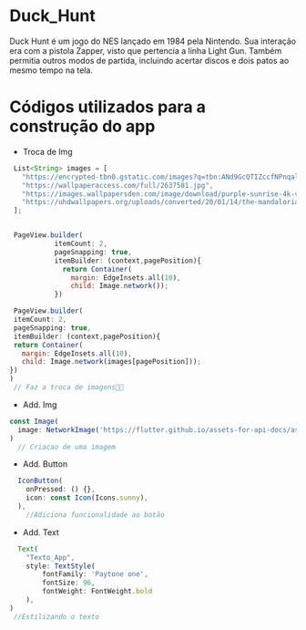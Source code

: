 # Duck_Hunt
Duck Hunt é um jogo do NES lançado em 1984 pela Nintendo. Sua interação era com a pistola Zapper, visto que pertencia a linha Light Gun. Também permitia outros modos de partida, incluindo acertar discos e dois patos ao mesmo tempo na tela.

# Códigos utilizados para a construção do app

 * Troca de Img
 ```javascript
  List<String> images = [
    "https://encrypted-tbn0.gstatic.com/images?q=tbn:ANd9GcQTIZccfNPnqalhrWev-Xo7uBhkor57_rKbkw&usqp=CAU",
    "https://wallpaperaccess.com/full/2637581.jpg",
    "https://images.wallpapersden.com/image/download/purple-sunrise-4k-vaporwave_bGplZmiUmZqaraWkpJRmbmdlrWZlbWU.jpg",
    "https://uhdwallpapers.org/uploads/converted/20/01/14/the-mandalorian-5k-1920x1080_477555-mm-90.jpg"
  ];


  PageView.builder(
            itemCount: 2,
            pageSnapping: true,
            itemBuilder: (context,pagePosition){
              return Container(
                margin: EdgeInsets.all(10),
                child: Image.network());
            })

  PageView.builder(
  itemCount: 2,
  pageSnapping: true,
  itemBuilder: (context,pagePosition){
  return Container(
    margin: EdgeInsets.all(10),
    child: Image.network(images[pagePosition]));
})
)
  // Faz a troca de imagens👍🏿

```
  
 * Add. Img
```javascript
const Image(
  image: NetworkImage('https://flutter.github.io/assets-for-api-docs/assets/widgets/owl.jpg'),
)
  // Criacao de uma imagem 
 ```

 * Add. Button
```javascript
  IconButton(
    onPressed: () {},
    icon: const Icon(Icons.sunny),
  ),
    //Adiciona funcionalidade ao botão
```
 
 * Add. Text
```javascript
  Text(
    "Texto_App",
    style: TextStyle(
        fontFamily: 'Paytone one',
        fontSize: 96,
        fontWeight: FontWeight.bold
    ),
)
 //Estilizando o texto
```


      


























































































